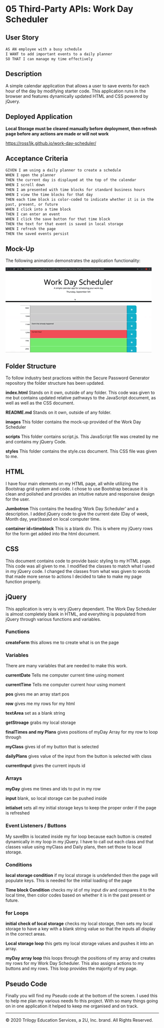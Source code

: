 # 05 Third-Party APIs: Work Day Scheduler

## User Story

```
AS AN employee with a busy schedule
I WANT to add important events to a daily planner
SO THAT I can manage my time effectively
```

## Description

A simple calendar application that allows a user to save events for each hour of the day by modifying starter code. This application runs in the browser and features dynamically updated HTML and CSS powered by jQuery.

## Deployed Application

**Local Storage must be cleared manually before deployment, then refresh page before any actions are made or will not work**

https://ross1jk.github.io/work-day-scheduler/

## Acceptance Criteria

```
GIVEN I am using a daily planner to create a schedule
WHEN I open the planner
THEN the current day is displayed at the top of the calendar
WHEN I scroll down
THEN I am presented with time blocks for standard business hours
WHEN I view the time blocks for that day
THEN each time block is color-coded to indicate whether it is in the past, present, or future
WHEN I click into a time block
THEN I can enter an event
WHEN I click the save button for that time block
THEN the text for that event is saved in local storage
WHEN I refresh the page
THEN the saved events persist
```

## Mock-Up

The following animation demonstrates the application functionality:

![day planner demo](./images/05-third-party-apis-homework-demo.gif)


## Folder Structure

To follow industry best practices within the Secure Password Generator repository the folder structure has been updated.

**index.html** Stands on it own, outside of any folder. This code was given to me but contains updated relative pathways to the JavaScript document, as well as well as the CSS document. 

**README.md** Stands on it own, outside of any folder.

**images** This folder contains the mock-up provided of the Work Day Scheduler

**scripts** This folder contains script.js. This JavaScript file was created by me and contains my jQuery Code. 

**styles** This folder contains the style.css document. This CSS file was given to me. 

## HTML 

I have four main elements on my HTML page, all while utilizing the Bootstrap grid system and code. I chose to use Bootstrap because it is clean and polished and provides an intuitive nature and responsive design for the user. 

**Jumbotron** This contains the heading ‘Work Day Scheduler’ and a description. I added jQuery code to give the current date (Day of week, Month day, year)based on local computer time.  

**container id=timeblock** This is a blank div. This is where my jQuery rows for the form get added into the html document. 


## CSS 

This document contains code to provide basic styling to my HTML page. This code was all given to me. I modified the classes to match what I used in my jQuery code. I changed the classes from what was given to words that made more sense to actions I decided to take to make my page function properly.  


## jQuery

This application is very is very jQuery dependant. The Work Day Scheduler is almost completely blank in HTML, and everything is populated from jQuery through various functions and variables. 

### Functions

**createForm** this allows me to create what is on the page

### Variables 
There are many variables that are needed to make this work.

**currentDate** Tells me computer current time using moment

**currentTime** Tells me computer current hour using moment

**pos** gives me an array start pos

**row** gives me my rows for my html

**textArea** set as a blank string 

**getStroage** grabs my local storage 

**finalTimes and my Plans** gives positions of myDay Array for my row to loop through 

**myClass** gives id of my button that is selected

**dailyPlans** gives value of the input from the button is selected with class 

**currentInput** gives the current inputs id

### Arrays 

**myDay** gives me times and ids to put in my row

**input** blank, so local storage can be pushed inside

**intialset** sets all my initial storage keys to keep the proper order if the page is refreshed

### Event Listeners / Buttons 
My saveBtn is located inside my for loop because each button is created dynamically in my loop in my jQuery. I have to call out each class and that classes value using myClass and Daily plans, then set those to local storage.

### Conditions

**local storage condition** if my local storage is undefended then the page will populate keys. This is needed for the initial loading of the page 

**Time block Condition** checks my id of my input div and compares it to the local time, then color codes based on whether it is in the past present or future. 

### for Loops

**initial check of local storage** checks my local storage, then sets my local storage to have a key with a blank string value so that the inputs all display in the correct areas. 

**Local storage loop**  this gets my local storage values and pushes it into an array.

**myDay array loop** this loops through the positions of my array and creates my rows for my Work Day Scheduler. This also assigns actions to my buttons and my rows. This loop provides the majority of my page. 

## Pseudo Code

Finally you will find my Pseudo code at the bottom of the screen.  I used this to help me plan my various needs fo this project. With so many things going on in one application it helped to keep me organised and on track. 


- - -
© 2020 Trilogy Education Services, a 2U, Inc. brand. All Rights Reserved.
